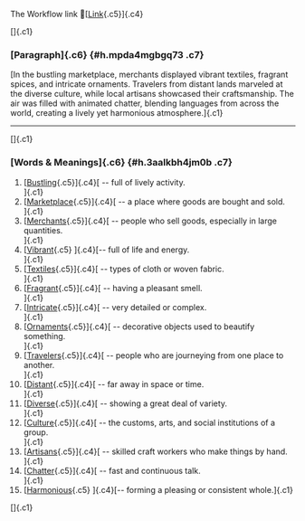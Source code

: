 The Workflow link
👏[[Link](https://www.google.com/url?q=http://www.google.com&sa=D&source=editors&ust=1759047495205961&usg=AOvVaw0B92mg-oh1_1_ONVBDg4lj){.c5}]{.c4}

[]{.c1}

### [Paragraph]{.c6} {#h.mpda4mgbgq73 .c7}

[In the bustling marketplace, merchants displayed vibrant textiles,
fragrant spices, and intricate ornaments. Travelers from distant lands
marveled at the diverse culture, while local artisans showcased their
craftsmanship. The air was filled with animated chatter, blending
languages from across the world, creating a lively yet harmonious
atmosphere.]{.c1}

------------------------------------------------------------------------

[]{.c1}

### [Words & Meanings]{.c6} {#h.3aalkbh4jm0b .c7}

1.  [[Bustling](https://www.google.com/url?q=http://www.google.com&sa=D&source=editors&ust=1759047495207192&usg=AOvVaw1gDkGViirEYCQC0fX5E_Nz){.c5}]{.c4}[ --
    full of lively activity.\
    ]{.c1}
2.  [[Marketplace](https://www.google.com/url?q=http://www.google.com&sa=D&source=editors&ust=1759047495207401&usg=AOvVaw0GueCARLNFL8NlBDcLg2Xc){.c5}]{.c4}[ --
    a place where goods are bought and sold.\
    ]{.c1}
3.  [[Merchants](https://www.google.com/url?q=http://www.google.com&sa=D&source=editors&ust=1759047495207635&usg=AOvVaw1Jo0UhXn_bBEMfL1epAqNs){.c5}]{.c4}[ --
    people who sell goods, especially in large quantities.\
    ]{.c1}
4.  [[Vibrant](https://www.google.com/url?q=http://www.google.com&sa=D&source=editors&ust=1759047495207868&usg=AOvVaw1qvZ0WNT0mE5WI1UNGFOe1){.c5}
    ]{.c4}[-- full of life and energy.\
    ]{.c1}
5.  [[Textiles](https://www.google.com/url?q=http://www.google.com&sa=D&source=editors&ust=1759047495208117&usg=AOvVaw08KqJT8Wv-sipSrGwSVr5H){.c5}]{.c4}[ --
    types of cloth or woven fabric.\
    ]{.c1}
6.  [[Fragrant](https://www.google.com/url?q=http://www.google.com&sa=D&source=editors&ust=1759047495208392&usg=AOvVaw1SAKGeBQiHq_Y845Ubww2j){.c5}]{.c4}[ --
    having a pleasant smell.\
    ]{.c1}
7.  [[Intricate](https://www.google.com/url?q=http://www.google.com&sa=D&source=editors&ust=1759047495208624&usg=AOvVaw2SN8VeUoxzS3ujVUHQSe6i){.c5}]{.c4}[ --
    very detailed or complex.\
    ]{.c1}
8.  [[Ornaments](https://www.google.com/url?q=http://www.google.com&sa=D&source=editors&ust=1759047495208822&usg=AOvVaw3Nt3Gh7fzpsHo4nOoOwcu7){.c5}]{.c4}[ --
    decorative objects used to beautify something.\
    ]{.c1}
9.  [[Travelers](https://www.google.com/url?q=http://www.google.com&sa=D&source=editors&ust=1759047495209053&usg=AOvVaw1sZEqS3PKSwYdl2L_nWNh7){.c5}]{.c4}[ --
    people who are journeying from one place to another.\
    ]{.c1}
10. [[Distant](https://www.google.com/url?q=http://www.google.com&sa=D&source=editors&ust=1759047495209277&usg=AOvVaw02-VgWxits_qMqm5qJNJ0w){.c5}]{.c4}[ --
    far away in space or time.\
    ]{.c1}
11. [[Diverse](https://www.google.com/url?q=http://www.google.com&sa=D&source=editors&ust=1759047495209458&usg=AOvVaw11J-HcMqHFOTYJukh5gCSj){.c5}]{.c4}[ --
    showing a great deal of variety.\
    ]{.c1}
12. [[Culture](https://www.google.com/url?q=http://www.google.com&sa=D&source=editors&ust=1759047495209674&usg=AOvVaw1xnbrok7LO28Unn8CO4uyH){.c5}]{.c4}[ --
    the customs, arts, and social institutions of a group.\
    ]{.c1}
13. [[Artisans](https://www.google.com/url?q=http://www.google.com&sa=D&source=editors&ust=1759047495209932&usg=AOvVaw36baA9F6HpzaSTMt2S3qeV){.c5}]{.c4}[ --
    skilled craft workers who make things by hand.\
    ]{.c1}
14. [[Chatter](https://www.google.com/url?q=http://www.google.com&sa=D&source=editors&ust=1759047495210158&usg=AOvVaw0LS0Nwg2HKX9lYz2zl_c_I){.c5}]{.c4}[ --
    fast and continuous talk.\
    ]{.c1}
15. [[Harmonious](https://www.google.com/url?q=http://www.google.com&sa=D&source=editors&ust=1759047495210384&usg=AOvVaw2nRT3DF7WQpaYhiUU3nzh4){.c5}
    ]{.c4}[-- forming a pleasing or consistent whole.]{.c1}

[]{.c1}
